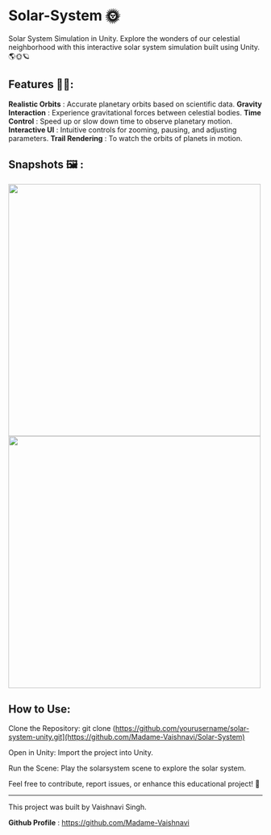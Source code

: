 # Solar-System 🌞
Solar System Simulation in Unity.
Explore the wonders of our celestial neighborhood with this interactive solar system simulation built using Unity. 🌎🌞🪐

## Features 👨‍💻:
**Realistic Orbits** : Accurate planetary orbits based on scientific data.
**Gravity Interaction** : Experience gravitational forces between celestial bodies.
**Time Control** : Speed up or slow down time to observe planetary motion.
**Interactive UI** : Intuitive controls for zooming, pausing, and adjusting parameters.
**Trail Rendering** : To watch the orbits of planets in motion.

## Snapshots 🖼️ :

<img src="https://github.com/Madame-Vaishnavi/Solar-System/assets/153757431/1f5f68e7-b875-4c43-ae02-c305841c3d3f)" width=500px>
<img src="https://github.com/Madame-Vaishnavi/Solar-System/assets/153757431/4b8952be-99bd-4820-8426-81349706cfc1" width=500px>


## How to Use:

Clone the Repository: git clone (https://github.com/yourusername/solar-system-unity.git](https://github.com/Madame-Vaishnavi/Solar-System)


Open in Unity: Import the project into Unity.

Run the Scene: Play the solarsystem scene to explore the solar system.

Feel free to contribute, report issues, or enhance this educational project! 🚀

<hr>
This project was built by Vaishnavi Singh.

__Github Profile__ : https://github.com/Madame-Vaishnavi
